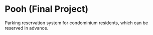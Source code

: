 # Pooh (Final Project)
Parking reservation system for condominium residents, which can be reserved in advance.

